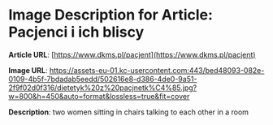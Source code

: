 # Image Description for Article: Pacjenci i ich bliscy
**Article URL**: [https://www.dkms.pl/pacjent](https://www.dkms.pl/pacjent)

**Image URL**: https://assets-eu-01.kc-usercontent.com:443/bed48093-082e-0109-4b5f-7bdadab5eedd/502616e8-d386-4de0-9a51-2f9f02d0f316/dietetyk%20z%20pacjnetk%C4%85.jpg?w=800&h=450&auto=format&lossless=true&fit=cover

**Description**: two women sitting in chairs talking to each other in a room
